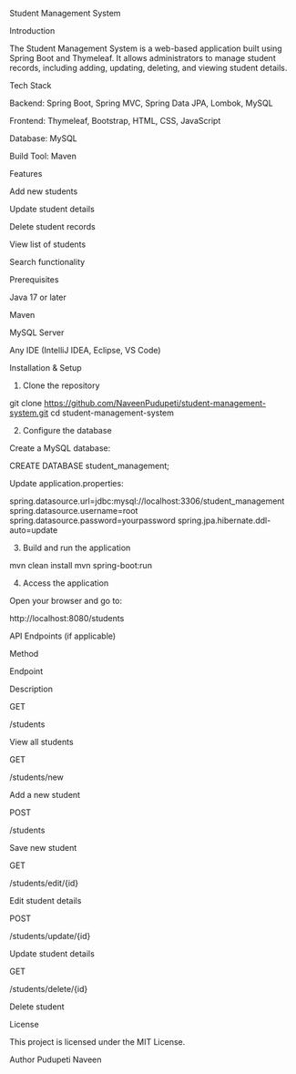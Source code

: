 Student Management System

Introduction

The Student Management System is a web-based application built using Spring Boot and Thymeleaf. It allows administrators to manage student records, including adding, updating, deleting, and viewing student details.

Tech Stack

Backend: Spring Boot, Spring MVC, Spring Data JPA, Lombok, MySQL

Frontend: Thymeleaf, Bootstrap, HTML, CSS, JavaScript

Database: MySQL

Build Tool: Maven

Features

Add new students

Update student details

Delete student records

View list of students

Search functionality

Prerequisites

Java 17 or later

Maven

MySQL Server

Any IDE (IntelliJ IDEA, Eclipse, VS Code)

Installation & Setup

1. Clone the repository

git clone https://github.com/NaveenPudupeti/student-management-system.git
cd student-management-system

2. Configure the database

Create a MySQL database:

CREATE DATABASE student_management;

Update application.properties:

spring.datasource.url=jdbc:mysql://localhost:3306/student_management
spring.datasource.username=root
spring.datasource.password=yourpassword
spring.jpa.hibernate.ddl-auto=update

3. Build and run the application

mvn clean install
mvn spring-boot:run

4. Access the application

Open your browser and go to:

http://localhost:8080/students

API Endpoints (if applicable)

Method

Endpoint

Description

GET

/students

View all students

GET

/students/new

Add a new student

POST

/students

Save new student

GET

/students/edit/{id}

Edit student details

POST

/students/update/{id}

Update student details

GET

/students/delete/{id}

Delete student

License

This project is licensed under the MIT License.

Author
Pudupeti Naveen

